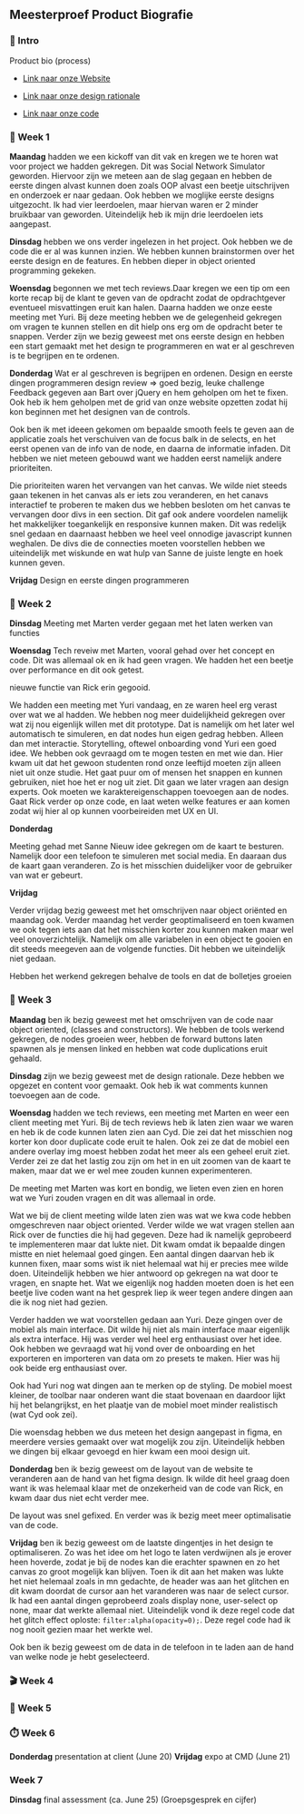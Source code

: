 ## Meesterproef Product Biografie

### 📖 Intro

Product bio (process)

- [Link naar onze Website](https://github.com/JopMolenaar/Meesterproef-SNSimulation)

- [Link naar onze design rationale](https://github.com/JopMolenaar/Meesterproef-SNSimulation/wiki/)

- [Link naar onze code](https://github.com/JopMolenaar/Meesterproef-SNSimulation)

### 🛫 Week 1

**Maandag** hadden we een kickoff van dit vak en kregen we te horen wat voor project we hadden gekregen. Dit was Social Network Simulator geworden. Hiervoor zijn we meteen aan de slag gegaan en hebben de eerste dingen alvast kunnen doen zoals OOP alvast een beetje uitschrijven en onderzoek er naar gedaan. Ook hebben we moglijke eerste designs uitgezocht. Ik had vier leerdoelen, maar hiervan waren er 2 minder bruikbaar van geworden. Uiteindelijk heb ik mijn drie leerdoelen iets aangepast.

**Dinsdag** hebben we ons verder ingelezen in het project. Ook hebben we de code die er al was kunnen inzien. We hebben kunnen brainstormen over het eerste design en de features. En hebben dieper in object oriented programming gekeken. 

**Woensdag** begonnen we met tech reviews.Daar kregen we een tip om een korte recap bij de klant te geven van de opdracht zodat de opdrachtgever eventueel misvattingen eruit kan halen. Daarna hadden we onze eeste meeting met Yuri. Bij deze meeting hebben we de gelegenheid gekregen om vragen te kunnen stellen en dit hielp ons erg om de opdracht beter te snappen. Verder zijn we bezig geweest met ons eerste design en hebben een start gemaakt met het design te programmeren en wat er al geschreven is te begrijpen en te ordenen.

**Donderdag** Wat er al geschreven is begrijpen en ordenen.
Design en eerste dingen programmeren
design review =>  goed bezig, leuke challenge
Feedback gegeven aan Bart over jQuery en hem geholpen om het te fixen. Ook heb ik hem geholpen met de grid van onze website opzetten zodat hij kon beginnen met het designen van de controls.

Ook ben ik met ideeen gekomen om bepaalde smooth feels te geven aan de applicatie zoals het verschuiven van de focus balk in de selects, en het eerst openen van de info van de node, en daarna de informatie infaden. Dit hebben we niet meteen gebouwd want we hadden eerst namelijk andere prioriteiten. 

Die prioriteiten waren het vervangen van het canvas. We wilde niet steeds gaan tekenen in het canvas als er iets zou veranderen, en het canavs interactief te proberen te maken dus we hebben besloten om het canvas te vervangen door divs in een section. Dit gaf ook andere voordelen namelijk het makkelijker toegankelijk en responsive kunnen maken. Dit was redelijk snel gedaan en daarnaast hebben we heel veel onnodige javascript kunnen weghalen. De divs die de connecties moeten voorstellen hebben we uiteindelijk met wiskunde en wat hulp van Sanne de juiste lengte en hoek kunnen geven. 

**Vrijdag** Design en eerste dingen programmeren

### 🔄 Week 2

**Dinsdag** Meeting met Marten verder gegaan met het laten werken van functies

**Woensdag** Tech reveiw met Marten, vooral gehad over het concept en code. Dit was allemaal ok en ik had geen vragen. We hadden het een beetje over performance en dit ook getest. 

nieuwe functie van Rick erin gegooid. 

We hadden een meeting met Yuri vandaag, en ze waren heel erg verast over wat we al hadden. 
We hebben nog meer duidelijkheid gekregen over wat zij nou eigenlijk willen met dit prototype. Dat is namelijk om het later wel automatisch te simuleren, en dat nodes hun eigen gedrag hebben. Alleen dan met interactie. Storytelling, oftewel onboarding vond Yuri een goed idee. We hebben ook gevraagd om te mogen testen en met wie dan. Hier kwam uit dat het gewoon studenten rond onze leeftijd moeten zijn alleen niet uit onze studie. Het gaat puur om of mensen het snappen en kunnen gebruiken, niet hoe het er nog uit ziet. Dit gaan we later vragen aan design experts. Ook moeten we karaktereigenschappen toevoegen aan de nodes. Gaat Rick verder op onze code, en laat weten welke features er aan komen zodat wij hier al op kunnen voorbeireiden met UX en UI. 

**Donderdag** 

Meeting gehad met Sanne
Nieuw idee gekregen om de kaart te besturen. 
Namelijk door een telefoon te simuleren met social media. En daaraan dus de kaart gaan veranderen. Zo is het misschien duidelijker voor de gebruiker van wat er gebeurt. 

**Vrijdag** 

Verder vrijdag bezig geweest met het omschrijven naar object oriënted en maandag ook. Verder maandag het verder geoptimaliseerd en toen kwamen we ook tegen iets aan dat het misschien korter zou kunnen maken maar wel veel onoverzichtelijk. Namelijk om alle variabelen in een object te gooien en dit steeds meegeven aan de volgende functies. Dit hebben we uiteindelijk niet gedaan. 

Hebben het werkend gekregen behalve de tools en dat de bolletjes groeien

### 🔧 Week 3

**Maandag** ben ik bezig geweest met het omschrijven van de code naar object oriented, (classes and constructors). We hebben de tools werkend gekregen, de nodes groeien weer, hebben de forward buttons laten spawnen als je mensen linked en hebben wat code duplications eruit gehaald. 

**Dinsdag** zijn we bezig geweest met de design rationale. Deze hebben we opgezet en content voor gemaakt. Ook heb ik wat comments kunnen toevoegen aan de code.  

**Woensdag** hadden we tech reviews, een meeting met Marten en weer een client meeting met Yuri. 
Bij de tech reviews heb ik laten zien waar we waren en heb ik de code kunnen laten zien aan Cyd. Die zei dat het misschien nog korter kon door duplicate code eruit te halen. Ook zei ze dat de mobiel een andere overlay img moest hebben zodat het meer als een geheel eruit ziet. Verder zei ze dat het lastig zou zijn om het in en uit zoomen van de kaart te maken, maar dat we er wel mee zouden kunnen experimenteren. 

De meeting met Marten was kort en bondig, we lieten even zien en horen wat we Yuri zouden vragen en dit was allemaal in orde. 

Wat we bij de client meeting wilde laten zien was wat we kwa code hebben omgeschreven naar object oriented. Verder wilde we wat vragen stellen aan Rick over de functies die hij had gegeven. Deze had ik namelijk geprobeerd te implementeren maar dat lukte niet. Dit kwam omdat ik bepaalde dingen mistte en niet helemaal goed gingen. Een aantal dingen daarvan heb ik kunnen fixen, maar soms wist ik niet helemaal wat hij er precies mee wilde doen. Uiteindelijk hebben we hier antwoord op gekregen na wat door te vragen, en snapte het. Wat we eigenlijk nog hadden moeten doen is het een beetje live coden want na het gesprek liep ik weer tegen andere dingen aan die ik nog niet had gezien. 

Verder hadden we wat voorstellen gedaan aan Yuri. Deze gingen over de mobiel als main interface. Dit wilde hij niet als main interface maar eigenlijk als extra interface. Hij was verder wel heel erg enthausiast over het idee. Ook hebben we gevraagd wat hij vond over de onboarding en het exporteren en importeren van data om zo presets te maken. Hier was hij ook beide erg enthausiast over. 

Ook had Yuri nog wat dingen aan te merken op de styling. De mobiel moest kleiner, de toolbar naar onderen want die staat bovenaan en daardoor lijkt hij het belangrijkst, en het plaatje van de mobiel moet minder realistisch (wat Cyd ook zei). 

Die woensdag hebben we dus meteen het design aangepast in figma, en meerdere versies gemaakt over wat mogelijk zou zijn. Uiteindelijk hebben we dingen bij elkaar gevoegd en hier kwam een mooi design uit.  

**Donderdag**  ben ik bezig geweest om de layout van de website te veranderen aan de hand van het figma design. Ik wilde dit heel graag doen want ik was helemaal klaar met de onzekerheid van de code van Rick, en kwam daar dus niet echt verder mee. 

De layout was snel gefixed. En verder was ik bezig meet meer optimalisatie van de code. 

**Vrijdag** ben ik bezig geweest om de laatste dingentjes in het design te optimaliseren. Zo was het idee om het logo te laten verdwijnen als je erover heen hoverde, zodat je bij de nodes kan die erachter spawnen en zo het canvas zo groot mogelijk kan blijven. Toen ik dit aan het maken was lukte het niet helemaal zoals in mn gedachte, de header was aan het glitchen en dit kwam doordat de cursor aan het varanderen was naar de select cursor. Ik had een aantal dingen geprobeerd zoals display none, user-select op none, maar dat werkte allemaal niet. Uiteindelijk vond ik deze regel code dat het glitch effect oploste: `filter:alpha(opacity=0);`. Deze regel code had ik nog nooit gezien maar het werkte wel. 

Ook ben ik bezig geweest om de data in de telefoon in te laden aan de hand van welke node je hebt geselecteerd. 

### 🎬 Week 4

### 🔬 Week 5

### ⏱️ Week 6

**Donderdag** presentation at client (June 20)
**Vrijdag** expo at CMD (June 21) 

### Week 7

**Dinsdag** final assessment (ca. June 25) (Groepsgesprek en cijfer)


<!-- Emoji's to use: 📖🛫👏🔄🔧 🎬(simulation) ⏱️ 🤳 🧪 🔬| 🤩 -->